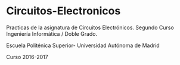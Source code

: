 # Circuitos-Electronicos
Practicas de la asignatura de Circuitos Electrónicos. Segundo Curso Ingeniería Informática / Doble Grado.

Escuela Politénica Superior- Universidad Autónoma de Madrid

Curso 2016-2017
